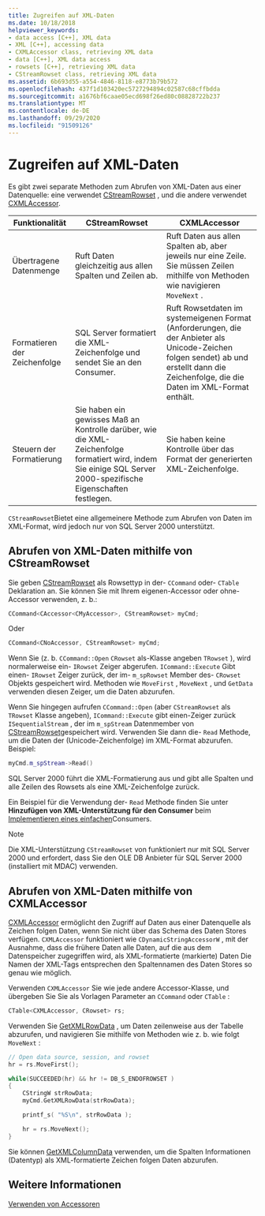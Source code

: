 ```yaml
---
title: Zugreifen auf XML-Daten
ms.date: 10/18/2018
helpviewer_keywords:
- data access [C++], XML data
- XML [C++], accessing data
- CXMLAccessor class, retrieving XML data
- data [C++], XML data access
- rowsets [C++], retrieving XML data
- CStreamRowset class, retrieving XML data
ms.assetid: 6b693d55-a554-4846-8118-e8773b79b572
ms.openlocfilehash: 437f1d103420ec5727294894c02587c68cffbdda
ms.sourcegitcommit: a1676bf6caae05ecd698f26ed80c08828722b237
ms.translationtype: MT
ms.contentlocale: de-DE
ms.lasthandoff: 09/29/2020
ms.locfileid: "91509126"
---
```

# <a name="accessing-xml-data"></a>Zugreifen auf XML-Daten

Es gibt zwei separate Methoden zum Abrufen von XML-Daten aus einer Datenquelle: eine verwendet [CStreamRowset](../../data/oledb/cstreamrowset-class.md) , und die andere verwendet [CXMLAccessor](../../data/oledb/cxmlaccessor-class.md).

|Funktionalität|CStreamRowset|CXMLAccessor|
|-------------------|-------------------|------------------|
|Übertragene Datenmenge|Ruft Daten gleichzeitig aus allen Spalten und Zeilen ab.|Ruft Daten aus allen Spalten ab, aber jeweils nur eine Zeile. Sie müssen Zeilen mithilfe von Methoden wie navigieren `MoveNext` .|
|Formatieren der Zeichenfolge|SQL Server formatiert die XML-Zeichenfolge und sendet Sie an den Consumer.|Ruft Rowsetdaten im systemeigenen Format (Anforderungen, die der Anbieter als Unicode-Zeichen folgen sendet) ab und erstellt dann die Zeichenfolge, die die Daten im XML-Format enthält.|
|Steuern der Formatierung|Sie haben ein gewisses Maß an Kontrolle darüber, wie die XML-Zeichenfolge formatiert wird, indem Sie einige SQL Server 2000-spezifische Eigenschaften festlegen.|Sie haben keine Kontrolle über das Format der generierten XML-Zeichenfolge.|

`CStreamRowset`Bietet eine allgemeinere Methode zum Abrufen von Daten im XML-Format, wird jedoch nur von SQL Server 2000 unterstützt.

## <a name="retrieving-xml-data-using-cstreamrowset"></a>Abrufen von XML-Daten mithilfe von CStreamRowset

Sie geben [CStreamRowset](../../data/oledb/cstreamrowset-class.md) als Rowsettyp in der- `CCommand` oder- `CTable` Deklaration an. Sie können Sie mit Ihrem eigenen-Accessor oder ohne-Accessor verwenden, z. b.:

```cpp
CCommand<CAccessor<CMyAccessor>, CStreamRowset> myCmd;
```

Oder

```cpp
CCommand<CNoAccessor, CStreamRowset> myCmd;
```

Wenn Sie (z. b. `CCommand::Open` `CRowset` als-Klasse angeben `TRowset` ), wird normalerweise ein- `IRowset` Zeiger abgerufen. `ICommand::Execute` Gibt einen- `IRowset` Zeiger zurück, der im- `m_spRowset` Member des- `CRowset` Objekts gespeichert wird. Methoden wie `MoveFirst` , `MoveNext` , und `GetData` verwenden diesen Zeiger, um die Daten abzurufen.

Wenn Sie hingegen aufrufen `CCommand::Open` (aber `CStreamRowset` als `TRowset` Klasse angeben), `ICommand::Execute` gibt einen-Zeiger zurück `ISequentialStream` , der im `m_spStream` Datenmember von [CStreamRowset](../../data/oledb/cstreamrowset-class.md)gespeichert wird. Verwenden Sie dann die- `Read` Methode, um die Daten der (Unicode-Zeichenfolge) im XML-Format abzurufen. Beispiel:

```cpp
myCmd.m_spStream->Read()
```

SQL Server 2000 führt die XML-Formatierung aus und gibt alle Spalten und alle Zeilen des Rowsets als eine XML-Zeichenfolge zurück.

Ein Beispiel für die Verwendung der- `Read` Methode finden Sie unter **Hinzufügen von XML-Unterstützung für den Consumer** beim [Implementieren eines einfachen](../../data/oledb/implementing-a-simple-consumer.md)Consumers.

> [!NOTE]
> Die XML-Unterstützung `CStreamRowset` von funktioniert nur mit SQL Server 2000 und erfordert, dass Sie den OLE DB Anbieter für SQL Server 2000 (installiert mit MDAC) verwenden.

## <a name="retrieving-xml-data-using-cxmlaccessor"></a>Abrufen von XML-Daten mithilfe von CXMLAccessor

[CXMLAccessor](../../data/oledb/cxmlaccessor-class.md) ermöglicht den Zugriff auf Daten aus einer Datenquelle als Zeichen folgen Daten, wenn Sie nicht über das Schema des Daten Stores verfügen. `CXMLAccessor` funktioniert wie `CDynamicStringAccessorW` , mit der Ausnahme, dass die frühere Daten alle Daten, auf die aus dem Datenspeicher zugegriffen wird, als XML-formatierte (markierte) Daten Die Namen der XML-Tags entsprechen den Spaltennamen des Daten Stores so genau wie möglich.

Verwenden `CXMLAccessor` Sie wie jede andere Accessor-Klasse, und übergeben Sie Sie als Vorlagen Parameter an `CCommand` oder `CTable` :

```cpp
CTable<CXMLAccessor, CRowset> rs;
```

Verwenden Sie [GetXMLRowData](./cxmlaccessor-class.md#getxmlrowdata) , um Daten zeilenweise aus der Tabelle abzurufen, und navigieren Sie mithilfe von Methoden wie z. b. wie folgt `MoveNext` :

```cpp
// Open data source, session, and rowset
hr = rs.MoveFirst();

while(SUCCEEDED(hr) && hr != DB_S_ENDOFROWSET )
{
    CStringW strRowData;
    myCmd.GetXMLRowData(strRowData);

    printf_s( "%S\n", strRowData );

    hr = rs.MoveNext();
}
```

Sie können [GetXMLColumnData](./cxmlaccessor-class.md#getxmlcolumndata) verwenden, um die Spalten Informationen (Datentyp) als XML-formatierte Zeichen folgen Daten abzurufen.

## <a name="see-also"></a>Weitere Informationen

[Verwenden von Accessoren](../../data/oledb/using-accessors.md)
